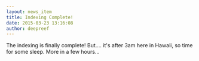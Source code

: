 ```yaml
---
layout: news_item
title: Indexing Complete!
date: 2015-03-23 13:16:08
author: deepreef
---
```


The indexing is finally complete!  But.... it's after 3am here in Hawaii, so time for some sleep. More in a few hours...

